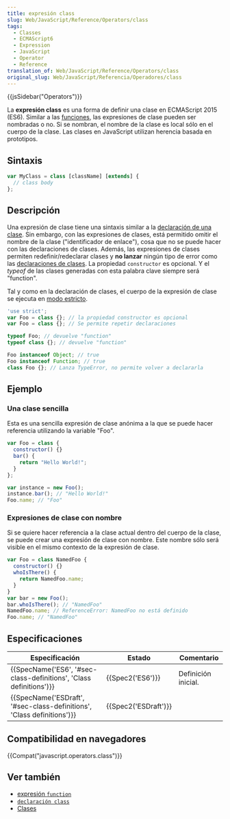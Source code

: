 ```yaml
---
title: expresión class
slug: Web/JavaScript/Reference/Operators/class
tags:
  - Classes
  - ECMAScript6
  - Expression
  - JavaScript
  - Operator
  - Reference
translation_of: Web/JavaScript/Reference/Operators/class
original_slug: Web/JavaScript/Referencia/Operadores/class
---
```

{{jsSidebar("Operators")}}

La **expresión class** es una forma de definir una clase en ECMAScript 2015 (ES6). Similar a las [funciones](/es/docs/Web/JavaScript/Referencia/Operadores/function), las expresiones de clase pueden ser nombradas o no. Si se nombran, el nombre de la clase es local sólo en el cuerpo de la clase. Las clases en JavaScript utilizan herencia basada en prototipos.

## Sintaxis

```js
var MyClass = class [className] [extends] {
  // class body
};
```

## Descripción

Una expresión de clase tiene una sintaxis similar a la [declaración de una clase](/es/docs/Web/JavaScript/Referencia/Sentencias/class). Sin embargo, con las expresiones de clases, está permitido omitir el nombre de la clase ("identificador de enlace"), cosa que no se puede hacer con las declaraciones de clases. Además, las expresiones de clases permiten redefinir/redeclarar clases y **no lanzar** ningún tipo de error como las [declaraciones de clases](/es/docs/Web/JavaScript/Referencia/Sentencias/class). La propiedad `constructor` es opcional. Y el _typeof_ de las clases generadas con esta palabra clave siempre será "function".

Tal y como en la declaración de clases, el cuerpo de la expresión de clase se ejecuta en [modo estricto](/es/docs/Web/JavaScript/Referencia/Modo_estricto).

```js
'use strict';
var Foo = class {}; // la propiedad constructor es opcional
var Foo = class {}; // Se permite repetir declaraciones

typeof Foo; // devuelve "function"
typeof class {}; // devuelve "function"

Foo instanceof Object; // true
Foo instanceof Function; // true
class Foo {}; // Lanza TypeError, no permite volver a declararla
```

## Ejemplo

### Una clase sencilla

Esta es una sencilla expresión de clase anónima a la que se puede hacer referencia utilizando la variable "Foo".

```js
var Foo = class {
  constructor() {}
  bar() {
    return "Hello World!";
  }
};

var instance = new Foo();
instance.bar(); // "Hello World!"
Foo.name; // "Foo"
```

### Expresiones de clase con nombre

Si se quiere hacer referencia a la clase actual dentro del cuerpo de la clase, se puede crear una expresión de clase con nombre. Este nombre sólo será visible en el mismo contexto de la expresión de clase.

```js
var Foo = class NamedFoo {
  constructor() {}
  whoIsThere() {
    return NamedFoo.name;
  }
}
var bar = new Foo();
bar.whoIsThere(); // "NamedFoo"
NamedFoo.name; // ReferenceError: NamedFoo no está definido
Foo.name; // "NamedFoo"
```

## Especificaciones

| Especificación                                                                               | Estado                       | Comentario          |
| -------------------------------------------------------------------------------------------- | ---------------------------- | ------------------- |
| {{SpecName('ES6', '#sec-class-definitions', 'Class definitions')}}     | {{Spec2('ES6')}}         | Definición inicial. |
| {{SpecName('ESDraft', '#sec-class-definitions', 'Class definitions')}} | {{Spec2('ESDraft')}} |                     |

## Compatibilidad en navegadores

{{Compat("javascript.operators.class")}}

## Ver también

- [expresión `function`](/es/docs/Web/JavaScript/Referencia/Operadores/function)
- [`declaración class`](/es/docs/Web/JavaScript/Referencia/Sentencias/class)
- [Clases](/es/docs/Web/JavaScript/Referencia/Classes)

